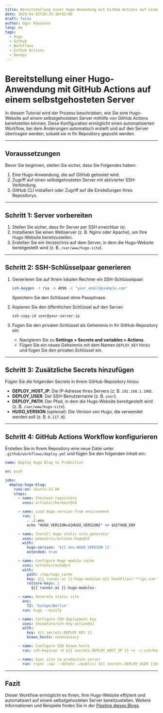 ```yaml
---
title: Bereitstellung einer Hugo-Anwendung mit GitHub Actions auf einem selbstgehosteten Server
date: 2025-01-01T20:35:10+02:00
draft: false
author: Ugur Köysüren
lang: de
tags: 
  - Hugo
  - Github
  - Workflows
  - Github Actions
  - Devops
---
```

# Bereitstellung einer Hugo-Anwendung mit GitHub Actions auf einem selbstgehosteten Server

In diesem Tutorial wird der Prozess beschrieben, wie Sie eine Hugo-Website auf einem selbstgehosteten Server mithilfe von GitHub Actions bereitstellen können. Diese Konfiguration ermöglicht einen automatisierten Workflow, bei dem Änderungen automatisch erstellt und auf den Server übertragen werden, sobald sie in Ihr Repository gepusht werden.

---

## Voraussetzungen

Bevor Sie beginnen, stellen Sie sicher, dass Sie Folgendes haben:

1. Eine Hugo-Anwendung, die auf GitHub gehostet wird.
2. Zugriff auf einen selbstgehosteten Server mit aktivierter SSH-Verbindung.
3. GitHub CLI installiert oder Zugriff auf die Einstellungen Ihres Repositorys.

---

## Schritt 1: Server vorbereiten

1. Stellen Sie sicher, dass Ihr Server per SSH erreichbar ist.
2. Installieren Sie einen Webserver (z. B. Nginx oder Apache), um Ihre Hugo-Website bereitzustellen.
3. Erstellen Sie ein Verzeichnis auf dem Server, in dem die Hugo-Website bereitgestellt wird (z. B. `/var/www/hugo-site`).

---

## Schritt 2: SSH-Schlüsselpaar generieren

1. Generieren Sie auf Ihrem lokalen Rechner ein SSH-Schlüsselpaar:
   ```bash
   ssh-keygen -t rsa -b 4096 -C "your_email@example.com"
   ```  
   Speichern Sie den Schlüssel ohne Passphrase.

2. Kopieren Sie den öffentlichen Schlüssel auf den Server:
   ```bash
   ssh-copy-id user@your-server-ip
   ```  

3. Fügen Sie den privaten Schlüssel als Geheimnis in Ihr GitHub-Repository ein:

   - Navigieren Sie zu **Settings > Secrets and variables > Actions**.
   - Fügen Sie ein neues Geheimnis mit dem Namen `DEPLOY_KEY` hinzu und fügen Sie den privaten Schlüssel ein.

---

## Schritt 3: Zusätzliche Secrets hinzufügen

Fügen Sie die folgenden Secrets in Ihrem GitHub-Repository hinzu:

- **DEPLOY_HOST_IP**: Die IP-Adresse Ihres Servers (z. B. `192.168.1.100`).
- **DEPLOY_USER**: Der SSH-Benutzername (z. B. `user`).
- **DEPLOY_PATH**: Der Pfad, in dem die Hugo-Website bereitgestellt wird (z. B. `/var/www/hugo-site`).
- **HUGO_VERSION** (optional): Die Version von Hugo, die verwendet werden soll (z. B. `0.117.0`).

---

## Schritt 4: GitHub Actions Workflow konfigurieren

Erstellen Sie in Ihrem Repository eine neue Datei unter `.github/workflows/deploy.yml` und fügen Sie den folgenden Inhalt ein:

```yaml
name: Deploy Hugo Blog to Production

on: push

jobs:
  deploy-hugo-blog:
    runs-on: ubuntu-22.04
    steps:
      - name: Checkout repository
        uses: actions/checkout@v4

      - name: Load Hugo version from environment
        run: |
          . ./.env
          echo "HUGO_VERSION=${HUGO_VERSION}" >> $GITHUB_ENV

      - name: Install Hugo static site generator
        uses: peaceiris/actions-hugo@v2
        with:
          hugo-version: '${{ env.HUGO_VERSION }}'
          extended: true

      - name: Configure Hugo module cache
        uses: actions/cache@v3
        with:
          path: /tmp/hugo_cache
          key: ${{ runner.os }}-hugo-modules-${{ hashFiles('**/go.sum') }}
          restore-keys: |
            ${{ runner.os }}-hugo-modules-

      - name: Generate static site
        env:
          TZ: 'Europe/Berlin'
        run: hugo --minify

      - name: Configure SSH deployment key
        uses: shimataro/ssh-key-action@v2
        with:
          key: ${{ secrets.DEPLOY_KEY }}
          known_hosts: unnecessary

      - name: Configure SSH known hosts
        run: ssh-keyscan -H ${{ secrets.DEPLOY_HOST_IP }} >> ~/.ssh/known_hosts

      - name: Sync site to production server
        run: rsync -vaz --delete ./public/ ${{ secrets.DEPLOY_USER }}@${{ secrets.DEPLOY_HOST_IP }}:${{ secrets.DEPLOY_PATH }}
```

---

## Fazit

Dieser Workflow ermöglicht es Ihnen, Ihre Hugo-Website effizient und automatisiert auf einem selbstgehosteten Server bereitzustellen. Weitere Informationen und Beispiele finden Sie in der [Pipeline dieses Blogs](https://github.com/ugurkoysuren/ugurkoysuren.com/blob/main/.github/workflows/publish.yml).
